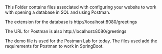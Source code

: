 This Folder contains files associated with configuring your website to work with opening a database in SQL and using Postman.

The extension for the database is http://localhost:8080/greetings

The URL for Postman is also http://localhost:8080/greetings

The demo file is used for the Postman Lab for today. The files used add the requirements for Postman to work in SpringBoot.
